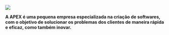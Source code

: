 
<img src="https://github.com/APEX-TCC/APEX-TCC/assets/164682876/5d2a3ea1-6163-4c0a-ab08-6410428c5d1e" ></img>

<B>
<p>  A <span id="highlight-cyan">APEX</span> é uma pequena empresa especializada na criação de softwares, 
                    com o objetivo de solucionar os problemas dos clientes de maneira rápida e eficaz, 
                    como também inovar.</p>
  </p>
</B>

